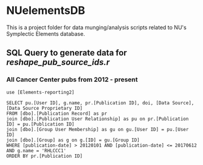 # NUelementsDB

This is a project folder for data munging/analysis scripts related to NU's Symplectic Elements database.

## SQL Query to generate data for _reshape_pub_source_ids.r_

### All Cancer Center pubs from 2012 - present

``` {SQL}
use [Elements-reporting2]

SELECT pu.[User ID], g.name, pr.[Publication ID], doi, [Data Source], [Data Source Proprietary ID]
FROM [dbo].[Publication Record] as pr
join [dbo].[Publication User Relationship] as pu on pr.[Publication ID] = pu.[Publication ID]
join [dbo].[Group User Membership] as gu on gu.[User ID] = pu.[User ID]
join [dbo].[Group] as g on g.[ID] = gu.[Group ID]
WHERE [publication-date] > 20120101 AND [publication-date] <= 20170612 AND g.name = 'RHLCCC1'
ORDER BY pr.[Publication ID]
```